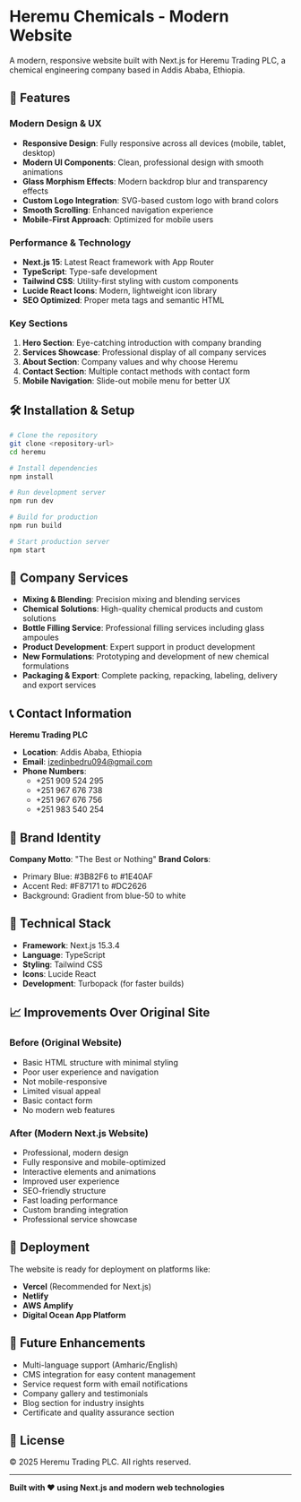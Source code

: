 # Heremu Chemicals - Modern Website

A modern, responsive website built with Next.js for Heremu Trading PLC, a chemical engineering company based in Addis Ababa, Ethiopia.

## 🚀 Features

### Modern Design & UX
- **Responsive Design**: Fully responsive across all devices (mobile, tablet, desktop)
- **Modern UI Components**: Clean, professional design with smooth animations
- **Glass Morphism Effects**: Modern backdrop blur and transparency effects
- **Custom Logo Integration**: SVG-based custom logo with brand colors
- **Smooth Scrolling**: Enhanced navigation experience
- **Mobile-First Approach**: Optimized for mobile users

### Performance & Technology
- **Next.js 15**: Latest React framework with App Router
- **TypeScript**: Type-safe development
- **Tailwind CSS**: Utility-first styling with custom components
- **Lucide React Icons**: Modern, lightweight icon library
- **SEO Optimized**: Proper meta tags and semantic HTML

### Key Sections
1. **Hero Section**: Eye-catching introduction with company branding
2. **Services Showcase**: Professional display of all company services
3. **About Section**: Company values and why choose Heremu
4. **Contact Section**: Multiple contact methods with contact form
5. **Mobile Navigation**: Slide-out mobile menu for better UX

## 🛠 Installation & Setup

```bash
# Clone the repository
git clone <repository-url>
cd heremu

# Install dependencies
npm install

# Run development server
npm run dev

# Build for production
npm run build

# Start production server
npm start
```

## 📱 Company Services

- **Mixing & Blending**: Precision mixing and blending services
- **Chemical Solutions**: High-quality chemical products and custom solutions
- **Bottle Filling Service**: Professional filling services including glass ampoules
- **Product Development**: Expert support in product development
- **New Formulations**: Prototyping and development of new chemical formulations
- **Packaging & Export**: Complete packing, repacking, labeling, delivery and export services

## 📞 Contact Information

**Heremu Trading PLC**
- **Location**: Addis Ababa, Ethiopia
- **Email**: izedinbedru094@gmail.com
- **Phone Numbers**:
  - +251 909 524 295
  - +251 967 676 738
  - +251 967 676 756
  - +251 983 540 254

## 🎨 Brand Identity

**Company Motto**: "The Best or Nothing"
**Brand Colors**: 
- Primary Blue: #3B82F6 to #1E40AF
- Accent Red: #F87171 to #DC2626
- Background: Gradient from blue-50 to white

## 🔧 Technical Stack

- **Framework**: Next.js 15.3.4
- **Language**: TypeScript
- **Styling**: Tailwind CSS
- **Icons**: Lucide React
- **Development**: Turbopack (for faster builds)

## 📈 Improvements Over Original Site

### Before (Original Website)
- Basic HTML structure with minimal styling
- Poor user experience and navigation
- Not mobile-responsive
- Limited visual appeal
- Basic contact form
- No modern web features

### After (Modern Next.js Website)
- Professional, modern design
- Fully responsive and mobile-optimized
- Interactive elements and animations
- Improved user experience
- SEO-friendly structure
- Fast loading performance
- Custom branding integration
- Professional service showcase

## 🚀 Deployment

The website is ready for deployment on platforms like:
- **Vercel** (Recommended for Next.js)
- **Netlify**
- **AWS Amplify**
- **Digital Ocean App Platform**

## 📝 Future Enhancements

- Multi-language support (Amharic/English)
- CMS integration for easy content management
- Service request form with email notifications
- Company gallery and testimonials
- Blog section for industry insights
- Certificate and quality assurance section

## 📄 License

© 2025 Heremu Trading PLC. All rights reserved.

---

**Built with ❤️ using Next.js and modern web technologies**
